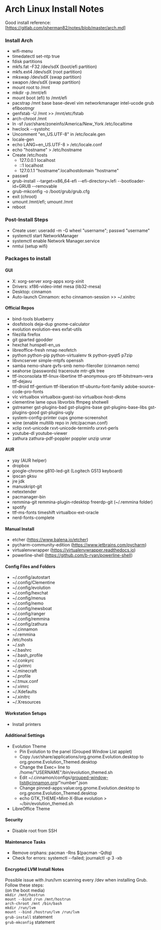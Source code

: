 # Arch Linux Install Notes

Good install reference:  [https://gitlab.com/jsherman82/notes/blob/master/arch.md]

### Install Arch
- wifi-menu
- timedatectl set-ntp true
- fdisk partitions
- mkfs.fat -F32 /dev/sdX (boot/efi partition)
- mkfs.ext4 /dev/sdX (root partition)
- mkswap /dev/sdX (swap partition)
- swapon /dev/sdX (swap partition)
- mount root to /mnt
- mkdir -p /mnt/efi
- mount boot (efi) to /mnt/efi
- pacstrap /mnt base base-devel vim networkmanager intel-ucode grub efibootmgr
- genfstab -U /mnt >> /mnt/etc/fstab
- arch-chroot /mnt
- ln -sf /usr/share/zoneinfo/America/New_York /etc/localtime
- hwclock --systohc
- Uncomment "en_US.UTF-8" in /etc/locale.gen
- locale-gen
- echo LANG=en_US.UTF-8 > /etc/locale.conf
- echo "hostname" > /etc/hostname
- Create /etc/hosts
	- 127.0.0.1 localhost
	- ::1 localhost
	- 127.0.1.1 "hostname".localhostdomain "hostname"
- passwd
- grub-install --target=x86_64-efi --efi-directory=/efi --bootloader-id=GRUB --removable
- grub-mkconfig -o /boot/grub/grub.cfg
- exit (chroot)
- umount /mnt/efi; umount /mnt
- reboot


### Post-Install Steps
- Create user:  useradd -m -G wheel "username"; passwd "username"
- systemctl start NetworkManager
- systemctl enable Network Manager.service
- nmtui (setup wifi)


### Packages to install
#### GUI
- X: xorg-server xorg-apps  xorg-xinit  
- Drivers: xf86-video-intel mesa (lib32-mesa)  
- Desktop: cinnamon  
- Auto-launch Cinnamon: echo cinnamon-session >> ~/.xinitrc


#### Official Repos
- bind-tools blueberry
- dosfstools deja-dup gnome-calculator
- evolution evolution-ews exfat-utils
- filezilla firefox
- git gparted gpodder
- hexchat hunspell-en_us
- libreoffice-fresh nmap neofetch
- python python-pip python-virtualenv tk python-pyqt5 p7zip
- libvncserver  simple-mtpfs openssh
- samba nemo-share gvfs-smb nemo-fileroller (cinnamon nemo)
- seahorse (passwords) traceroute mtr-gtk tree
- ttf-inconsolata ttf-linux-libertine ttf-anonymous-pro ttf-bitstream-vera ttf-dejavu 
- ttf-droid ttf-gentium ttf-liberation ttf-ubuntu-font-family adobe-source-code-pro-fonts
- vlc virtualbox virtualbox-guest-iso virtualbox-host-dkms
- clementine lame opus libvorbis ffmpeg shotwell 
- gstreamer gst-plugins-bad gst-plugins-base gst-plugins-base-libs gst-plugins-good gst-plugins-ugly
- system-config-printer cups gnome-screenshot
- wine (enable multilib repo in /etc/pacman.conf)
- xclip rxvt-unicode rxvt-unicode-terminfo urxvt-perls
- youtube-dl youtube-viewer
- zathura zathura-pdf-poppler poppler unzip unrar


#### AUR
- yay (AUR helper)
- dropbox
- google-chrome g810-led-git (Logitech G513 keyboard)
- ipscan gksu
- jre jdk
- manuskript-git
- netextender
- pacmanager-bin
- remmina-git remmina-plugin-rdesktop freerdp-git  (~/.remmina folder)  
- spotify
- ttf-ms-fonts timeshift virtualbox-ext-oracle
- nerd-fonts-complete


#### Manual Install
- etcher (https://www.balena.io/etcher)
- pycharm-community-edition (https://www.jetbrains.com/pycharm)
- virtualenvwrapper (https://virtualenvwrapper.readthedocs.io)
- powerline-shell (https://github.com/b-ryan/powerline-shell)


#### Config Files and Folders
- ~/.config/autostart
- ~/.config/Clementine
- ~/.config/evolution
- ~/.config/hexchat
- ~/.config/menus
- ~/.config/nemo
- ~/.config/newsboat
- ~/.config/ranger
- ~/.config/remmina
- ~/.config/zathura
- ~/.cinnamon
- ~/.remmina
- /etc/hosts
- ~/.ssh
- ~/.bashrc
- ~/.bash_profile
- ~/.conkyrc
- ~/.gvimrc
- ~/.minecraft
- ~/.profile
- ~/.tmux.conf
- ~/.vimrc
- ~/.Xdefaults
- ~/.xinitrc
- ~/.Xresources

#### Workstation Setups
- Install printers


#### Additional Settings
- Evolution Theme
	- Pin Evolution to the panel (Grouped Window List applet)
	- Copy /usr/share/applications/org.gnome.Evolution.desktop to org.gnome.Evolution_Themed.desktop
	- Change the Exec= line to /home/"USERNAME"/bin/evolution_themed.sh
	- Edit ~/.cinnamon/configs/grouped-window-list@cinnamon.org/"number".json
	- Change pinned-apps:value:org.gnome.Evolution.desktop to org.gnome.Evolution_Themed.desktop
	- echo GTK_THEME=Mint-X-Blue evolution > ~/bin/evolution_themed.sh
- LibreOffice Theme


#### Security
- Disable root from SSH


#### Maintenance Tasks
- Remove orphans: pacman -Rns $(pacman -Qdtq)
- Check for errors: systemctl --failed; journalctl -p 3 -xb



#### Encrypted LVM Install Notes
Possible issue with /run/lvm scanning every /dev when installing Grub.  Follow these steps:  
(on the boot media)  
`mkdir /mnt/hostrun`  
`mount --bind /run /mnt/hostrun`  
`arch-chroot /mnt /bin/bash`  
`mkdir /run/lvm`  
`mount --bind /hostrun/lvm /run/lvm`  
`grub-install` statement  
`grub-mkconfig` statement  
